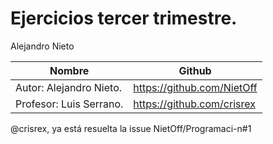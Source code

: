 # Ejercicios tercer trimestre.
Alejandro Nieto

Nombre | Github
-----  | -----
Autor: Alejandro Nieto. | https://github.com/NietOff 
Profesor: Luis Serrano. | https://github.com/crisrex

@crisrex, ya está resuelta la issue NietOff/Programaci-n#1
